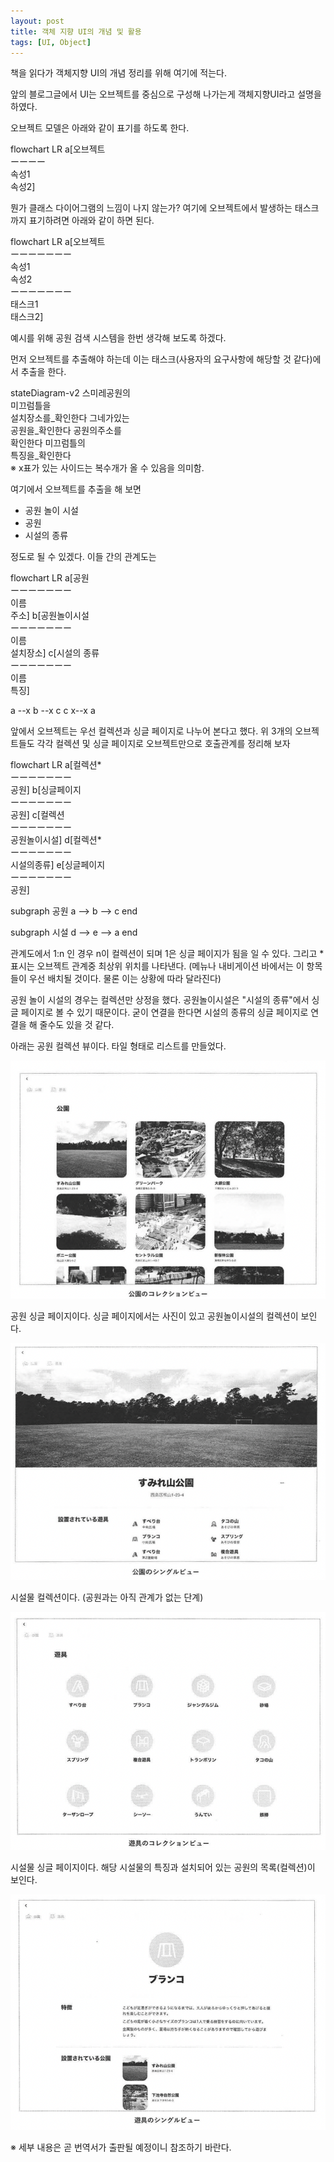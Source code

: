 ```yaml
---
layout: post
title: 객체 지향 UI의 개념 및 활용
tags: [UI, Object]
---
```


책을 읽다가 객체지향 UI의 개념 정리를 위해 여기에 적는다. 

앞의 블로그글에서 UI는 오브젝트를 중심으로 구성해 나가는게 객체지향UI라고 설명을 하였다. 

오브젝트 모델은 아래와 같이 표기를 하도록 한다.

<div class="mermaid">
flowchart LR
  a[오브젝트<br>ーーーー<br>속성1<br>속성2]
</div>

뭔가 클래스 다이어그램의 느낌이 나지 않는가? 여기에 오브젝트에서 발생하는 태스크까지 표기하려면 아래와 같이 하면 된다.
<div class="mermaid">
flowchart LR
 a[오브젝트<br>ーーーーーーー<br>속성1<br>속성2<br>ーーーーーーー<br>태스크1<br>태스크2]
</div>

예시를 위해 공원 검색 시스템을 한번 생각해 보도록 하겠다.

먼저 오브젝트를 추출해야 하는데 이는 태스크(사용자의 요구사항에 해당할 것 같다)에서 추출을 한다. 

<div class = 'mermaid'>
stateDiagram-v2
  스미레공원의<br>미끄럼틀을<br>설치장소를_확인한다
  그네가있는<br>공원을_확인한다
  공원의주소를<br>확인한다
  미끄럼틀의<br>특징을_확인한다
</div>
※ x표가 있는 사이드는 복수개가 올 수 있음을 의미함.




여기에서 오브젝트를 추출을 해 보면

* 공원 놀이 시설
* 공원
* 시설의 종류

정도로 될 수 있겠다. 이들 간의 관계도는 

<div class='mermaid'>
    flowchart LR
 a[공원<br>ーーーーーーー<br>이름<br>주소]
 b[공원놀이시설<br>ーーーーーーー<br>이름<br>설치장소]
 c[시설의 종류<br>ーーーーーーー<br>이름<br>특징]

 a --x b --x c
 c x--x a
</div>



앞에서 오브젝트는 우선 컬렉션과 싱글 페이지로 나누어 본다고 했다. 위 3개의 오브젝트들도 각각 컬렉션 및 싱글 페이지로 오브젝트만으로 호출관계를 정리해 보자

<div class = 'mermaid'>
    flowchart LR
 a[컬렉션*<br>ーーーーーーー<br>공원]
 b[싱글페이지<br>ーーーーーーー<br>공원]
 c[컬렉션<br>ーーーーーーー<br>공원놀이시설]
 d[컬렉션*<br>ーーーーーーー<br>시설의종류]
 e[싱글페이지<br>ーーーーーーー<br>공원]

 subgraph 공원
 a --> b --> c 
 end

  subgraph 시설
 d --> e --> a
end 
</div>





관계도에서 1:n 인 경우 n이 컬렉션이 되며 1은 싱글 페이지가 됨을 일 수 있다. 그리고 * 표시는 오브젝트 관계중 최상위 위치를 나타낸다. (메뉴나 내비게이션 바에서는 이 항목들이 우선 배치될 것이다. 물론 이는 상황에 따라 달라진다)

공원 놀이 시설의 경우는 컬렉션만 상정을 했다. 공원놀이시설은 "시설의 종류"에서 싱글 페이지로 볼 수 있기 때문이다. 굳이 연결을 한다면 시설의 종류의 싱글 페이지로 연결을 해 줄수도 있을 것 같다. 

아래는 공원 컬렉션 뷰이다. 타일 형태로 리스트를 만들었다. 

![image-20211001101443416](https://raw.githubusercontent.com/cheuora/cheuora.github.io/master/_posts/2021/image-20211001101443416.png)

공원 싱글 페이지이다. 싱글 페이지에서는 사진이 있고 공원놀이시설의 컬렉션이 보인다.

![image-20211001101625229](https://raw.githubusercontent.com/cheuora/cheuora.github.io/master/_posts/2021/image-20211001101625229.png)

시설물 컬렉션이다. (공원과는 아직 관계가 없는 단계)

![image-20211001101913814](https://raw.githubusercontent.com/cheuora/cheuora.github.io/master/_posts/2021/image-20211001101913814.png)



시설물 싱글 페이지이다. 해당 시설물의 특징과 설치되어 있는 공원의 목록(컬렉션)이 보인다.

![image-20211001102014528](https://raw.githubusercontent.com/cheuora/cheuora.github.io/master/_posts/2021/image-20211001102014528.png)



※ 세부 내용은 곧 번역서가 출판될 예정이니 참조하기 바란다.

